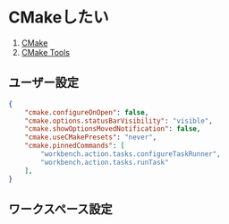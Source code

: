 # CMakeしたい

1. [CMake](https://marketplace.visualstudio.com/items?itemName=twxs.cmake)
2. [CMake Tools](https://marketplace.visualstudio.com/items?itemName=ms-vscode.cmake-tools)

## ユーザー設定

```json
{
    "cmake.configureOnOpen": false,
    "cmake.options.statusBarVisibility": "visible",
    "cmake.showOptionsMovedNotification": false,
    "cmake.useCMakePresets": "never",
    "cmake.pinnedCommands": [
        "workbench.action.tasks.configureTaskRunner",
        "workbench.action.tasks.runTask"
    ],
}
```

## ワークスペース設定
